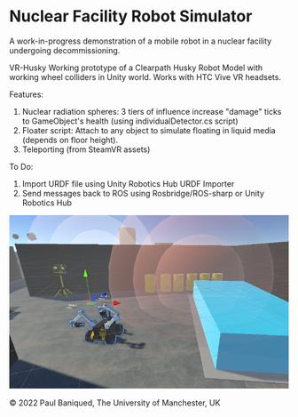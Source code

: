 # Nuclear Facility Robot Simulator
A work-in-progress demonstration of a mobile robot in a nuclear facility undergoing decommissioning.

VR-Husky
Working prototype of a Clearpath Husky Robot Model with working wheel colliders in Unity world. Works with HTC Vive VR headsets.

Features:
1. Nuclear radiation spheres: 3 tiers of influence increase "damage" ticks to GameObject's health (using individualDetector.cs script)
2. Floater script: Attach to any object to simulate floating in liquid media (depends on floor height).
3. Teleporting (from SteamVR assets)

To Do:
1. Import URDF file using Unity Robotics Hub URDF Importer
2. Send messages back to ROS using Rosbridge/ROS-sharp or Unity Robotics Hub

![](nucdesim.png)

© 2022 Paul Baniqued, The University of Manchester, UK
